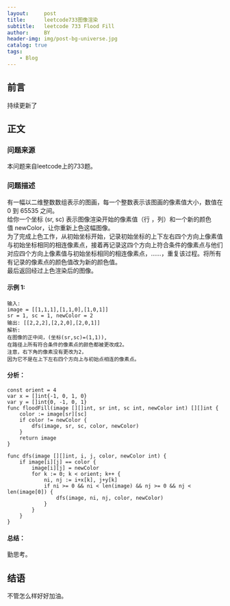 ```yaml
---
layout:     post
title:      leetcode733图像渲染
subtitle:   leetcode 733 Flood Fill
author:     BY
header-img: img/post-bg-universe.jpg
catalog: true
tags:
    - Blog
---
```



## 前言

持续更新了

## 正文

### 问题来源

本问题来自leetcode上的733题。 

### 问题描述

有一幅以二维整数数组表示的图画，每一个整数表示该图画的像素值大小，数值在 0 到 65535 之间。  
给你一个坐标 (sr, sc) 表示图像渲染开始的像素值（行 ，列）和一个新的颜色值 newColor，让你重新上色这幅图像。  
为了完成上色工作，从初始坐标开始，记录初始坐标的上下左右四个方向上像素值与初始坐标相同的相连像素点，接着再记录这四个方向上符合条件的像素点与他们对应四个方向上像素值与初始坐标相同的相连像素点，……，重复该过程。将所有有记录的像素点的颜色值改为新的颜色值。  
最后返回经过上色渲染后的图像。 

#### 示例 1:
```
输入: 
image = [[1,1,1],[1,1,0],[1,0,1]]
sr = 1, sc = 1, newColor = 2
输出: [[2,2,2],[2,2,0],[2,0,1]]
解析: 
在图像的正中间，(坐标(sr,sc)=(1,1)),
在路径上所有符合条件的像素点的颜色都被更改成2。
注意，右下角的像素没有更改为2，
因为它不是在上下左右四个方向上与初始点相连的像素点。
```

#### 分析：  
```
const orient = 4
var x = []int{-1, 0, 1, 0}
var y = []int{0, -1, 0, 1}
func floodFill(image [][]int, sr int, sc int, newColor int) [][]int {
    color := image[sr][sc]
    if color != newColor {
        dfs(image, sr, sc, color, newColor)
    }
    return image
}

func dfs(image [][]int, i, j, color, newColor int) {
    if image[i][j] == color {
        image[i][j] = newColor
        for k := 0; k < orient; k++ {
            ni, nj := i+x[k], j+y[k]
            if ni >= 0 && ni < len(image) && nj >= 0 && nj < len(image[0]) {
                dfs(image, ni, nj, color, newColor)
            } 
        }
    }
}
```

#### 总结：
勤思考。  

## 结语
不管怎么样好好加油。
